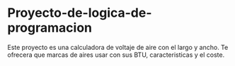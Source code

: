 # Proyecto-de-logica-de-programacion
Este proyecto es una calculadora de voltaje de aire con el largo y ancho. Te ofrecera que marcas de aires usar con sus BTU, caracteristicas y el coste.
